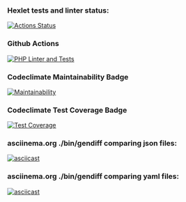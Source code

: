 ### Hexlet tests and linter status:
[![Actions Status](https://github.com/Ludmila398/php-project-48/workflows/hexlet-check/badge.svg)](https://github.com/Ludmila398/php-project-48/actions)

### Github Actions
[![PHP Linter and Tests](https://github.com/Ludmila398/php-project-48/actions/workflows/main.yml/badge.svg)](https://github.com/Ludmila398/php-project-48/actions/workflows/main.yml)

### Codeclimate Maintainability Badge
[![Maintainability](https://api.codeclimate.com/v1/badges/8ebbbdebc36cbf4da693/maintainability)](https://codeclimate.com/github/Ludmila398/php-project-48/maintainability)

### Codeclimate Test Coverage Badge
[![Test Coverage](https://api.codeclimate.com/v1/badges/8ebbbdebc36cbf4da693/test_coverage)](https://codeclimate.com/github/Ludmila398/php-project-48/test_coverage)

### asciinema.org ./bin/gendiff comparing json files:
[![asciicast](https://asciinema.org/a/tLwZk2AN09kjQDemsZ6CdEPjx.svg)](https://asciinema.org/a/tLwZk2AN09kjQDemsZ6CdEPjx)

### asciinema.org ./bin/gendiff comparing yaml files:
[![asciicast](https://asciinema.org/a/Vih2GPNGo34FCWmXS0c1fpVFc.svg)](https://asciinema.org/a/Vih2GPNGo34FCWmXS0c1fpVFc)